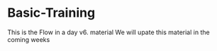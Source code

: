 # Basic-Training
This is the Flow in a day v6. material
We will upate this material in the coming weeks
